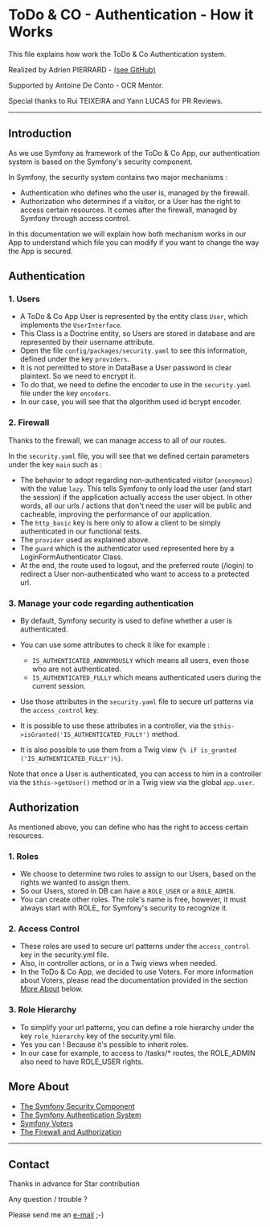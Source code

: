 # ToDo & CO - Authentication - How it Works

This file explains how work the ToDo & Co Authentication system.

Realized by Adrien PIERRARD - [(see GitHub)](https://github.com/WizBhoo)

Supported by Antoine De Conto - OCR Mentor.

Special thanks to Rui TEIXEIRA and Yann LUCAS for PR Reviews.

---

## Introduction

As we use Symfony as framework of the ToDo & Co App, our authentication system is based on the Symfony's security component.

In Symfony, the security system contains two major mechanisms :

*   Authentication who defines who the user is, managed by the firewall.
*   Authorization who determines if a visitor, or a User has the right to access certain resources. It comes after the firewall, managed by Symfony through access control.

In this documentation we will explain how both mechanism works in our App to understand which file you can modify if you want to change the way the App is secured.

## Authentication

### 1. Users

*   A ToDo & Co App User is represented by the entity class `User`, which implements the `UserInterface`.
*   This Class is a Doctrine entity, so Users are stored in database and are represented by their username attribute.
*   Open the file `config/packages/security.yaml` to see this information, defined under the key `providers`.
*   It is not permitted to store in DataBase a User password in clear plaintext. So we need to encrypt it.
*   To do that, we need to define the encoder to use in the `security.yaml` file under the key `encoders`.
*   In our case, you will see that the algorithm used id bcrypt encoder.

### 2. Firewall

Thanks to the firewall, we can manage access to all of our routes.

In the `security.yaml` file, you will see that we defined certain parameters under the key `main` such as :

*   The behavior to adopt regarding non-authenticated visitor (`anonymous`) with the value `lazy`. This tells Symfony to only load the user (and start the session) if the application actually access the user object. In other words, all our urls / actions that don't need the user will be public and cacheable, improving the performance of our application.
*   The `http_basic` key is here only to allow a client to be simply authenticated in our functional tests.
*   The `provider` used as explained above.
*   The `guard` which is the authenticator used represented here by a LoginFormAuthenticator Class.
*   At the end, the route used to logout, and the preferred route (/login) to redirect a User non-authenticated who want to access to a protected url.

### 3. Manage your code regarding authentication

*   By default, Symfony security is used to define whether a user is authenticated.

*   You can use some attributes to check it like for example :
    *   `IS_AUTHENTICATED_ANONYMOUSLY` which means all users, even those who are not authenticated.  
    *   `IS_AUTHENTICATED_FULLY` which means authenticated users during the current session.

*   Use those attributes in the `security.yaml` file to secure url patterns via the `access_control` key.

*   It is possible to use these attributes in a controller, via the `$this->isGranted('IS_AUTHENTICATED_FULLY')` method.

*   It is also possible to use them from a Twig view `{% if is_granted ('IS_AUTHENTICATED_FULLY')%}`.

Note that once a User is authenticated, you can access to him in a controller via the `$this->getUser()` method or in a Twig view via the global `app.user`.

## Authorization

As mentioned above, you can define who has the right to access certain resources.

### 1. Roles

*   We choose to determine two roles to assign to our Users, based on the rights we wanted to assign them.
*   So our Users, stored in DB can have a `ROLE_USER` or a `ROLE_ADMIN`.
*   You can create other roles. The role's name is free, however, it must always start with ROLE_ for Symfony's security to recognize it.

### 2. Access Control

*   These roles are used to secure url patterns under the `access_control` key in the security.yml file.
*   Also, in controller actions, or in a Twig views when needed.
*   In the ToDo & Co App, we decided to use Voters. For more information about Voters, please read the documentation provided in the section [More About](#more-about) below.

### 3. Role Hierarchy

*   To simplify your url patterns, you can define a role hierarchy under the key `role_hierarchy` key of the security.yml file.
*   Yes you can ! Because it's possible to inherit roles.
*   In our case for example, to access to /tasks/* routes, the ROLE_ADMIN also need to have ROLE_USER rights.

## More About

*   [The Symfony Security Component](https://symfony.com/doc/4.4/components/security.html)
*   [The Symfony Authentication System](https://symfony.com/doc/4.4/components/security/authentication.html)
*   [Symfony Voters](https://symfony.com/doc/4.4/components/security/authorization.html#voters)
*   [The Firewall and Authorization](https://symfony.com/doc/4.4/components/security/firewall.html)

---

## Contact

Thanks in advance for Star contribution

Any question / trouble ?

Please send me an [e-mail](mailto:apierrard.contact@gmail.com) ;-)
